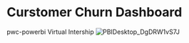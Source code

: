 # Curstomer Churn Dashboard
pwc-powerbi
Virtual Intership
![PBIDesktop_DgDRW1vS7J](https://github.com/shaabinM/pwc-powerbi/assets/84104599/dc2133c3-681a-47f2-86e4-d34c1c722349)
